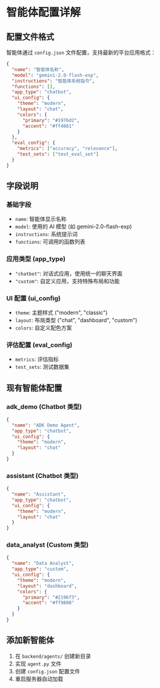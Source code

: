 # 智能体配置详解

## 配置文件格式

智能体通过 `config.json` 文件配置，支持最新的平台应用格式：

```json
{
  "name": "智能体名称",
  "model": "gemini-2.0-flash-exp",
  "instructions": "智能体系统指令",
  "functions": [],
  "app_type": "chatbot",
  "ui_config": {
    "theme": "modern", 
    "layout": "chat",
    "colors": {
      "primary": "#1976d2",
      "accent": "#ff4081"
    }
  },
  "eval_config": {
    "metrics": ["accuracy", "relevance"],
    "test_sets": ["test_eval_set"]
  }
}
```

## 字段说明

### 基础字段
- `name`: 智能体显示名称
- `model`: 使用的 AI 模型 (如 gemini-2.0-flash-exp)
- `instructions`: 系统提示词
- `functions`: 可调用的函数列表

### 应用类型 (app_type)
- `"chatbot"`: 对话式应用，使用统一的聊天界面
- `"custom"`: 自定义应用，支持特殊布局和功能

### UI 配置 (ui_config)
- `theme`: 主题样式 ("modern", "classic")
- `layout`: 布局类型 ("chat", "dashboard", "custom")
- `colors`: 自定义配色方案

### 评估配置 (eval_config)
- `metrics`: 评估指标
- `test_sets`: 测试数据集

## 现有智能体配置

### adk_demo (Chatbot 类型)
```json
{
  "name": "ADK Demo Agent",
  "app_type": "chatbot",
  "ui_config": {
    "theme": "modern",
    "layout": "chat"
  }
}
```

### assistant (Chatbot 类型)
```json
{
  "name": "Assistant",  
  "app_type": "chatbot",
  "ui_config": {
    "theme": "modern",
    "layout": "chat"
  }
}
```

### data_analyst (Custom 类型)
```json
{
  "name": "Data Analyst",
  "app_type": "custom", 
  "ui_config": {
    "theme": "modern",
    "layout": "dashboard",
    "colors": {
      "primary": "#2196f3",
      "accent": "#ff9800"
    }
  }
}
```

## 添加新智能体

1. 在 `backend/agents/` 创建新目录
2. 实现 `agent.py` 文件
3. 创建 `config.json` 配置文件
4. 重启服务器自动加载